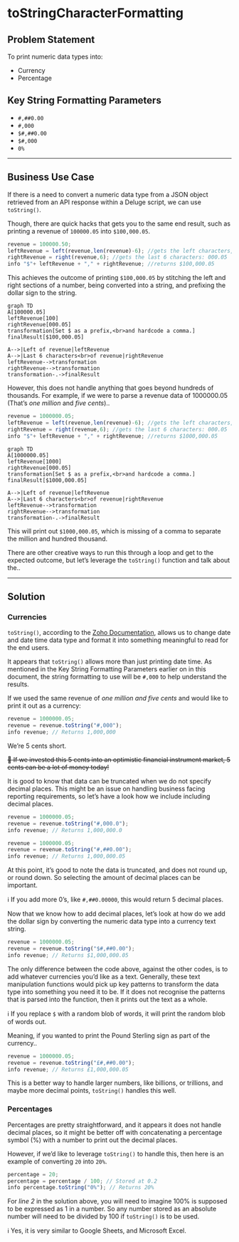 # toStringCharacterFormatting

## Problem Statement

To print numeric data types into:

- Currency
- Percentage

## Key String Formatting Parameters

- `#,##0.00`
- `#,000`
- `$#,##0.00`
- `$#,000`
- `0%`

---

## Business Use Case

If there is a need to convert a numeric data type from a JSON object retrieved from an API response within a Deluge script, we can use `toString()`.

Though, there are quick hacks that gets you to the same end result, such as printing a revenue of `100000.05` into `$100,000.05`.

```jsx
revenue = 100000.50;
leftRevenue = left(revenue,len(revenue)-6); //gets the left characters, ignoring the last 6 characters: 100
rightRevenue = right(revenue,6); //gets the last 6 characters: 000.05
info "$"+ leftRevenue + "," + rightRevenue; //returns $100,000.05
```

This achieves the outcome of printing `$100,000.05` by stitching the left and right sections of a number, being converted into a string, and prefixing the dollar sign to the string.

```mermaid
graph TD
A[100000.05]
leftRevenue[100]
rightRevenue[000.05]
transformation[Set $ as a prefix,<br>and hardcode a comma.]
finalResult[$100,000.05]

A-->|Left of revenue|leftRevenue
A-->|Last 6 characters<br>of revenue|rightRevenue
leftRevenue-->transformation
rightRevenue-->transformation
transformation-.->finalResult
```

However, this does not handle anything that goes beyond hundreds of thousands. For example, if we were to parse a revenue data of 1000000.05 (That’s *one million* and *five cents*)..

```jsx
revenue = 1000000.05;
leftRevenue = left(revenue,len(revenue)-6); //gets the left characters, ignoring the last 6 characters: 1000
rightRevenue = right(revenue,6); //gets the last 6 characters: 000.05
info "$"+ leftRevenue + "," + rightRevenue; //returns $1000,000.05
```

```mermaid
graph TD
A[1000000.05]
leftRevenue[1000]
rightRevenue[000.05]
transformation[Set $ as a prefix,<br>and hardcode a comma.]
finalResult[$1000,000.05]

A-->|Left of revenue|leftRevenue
A-->|Last 6 characters<br>of revenue|rightRevenue
leftRevenue-->transformation
rightRevenue-->transformation
transformation-.->finalResult
```

This will print out `$1000,000.05`, which is missing of a comma to separate the million and hundred thousand.

There are other creative ways to run this through a loop and get to the expected outcome, but let’s leverage the `toString()` function and talk about the..

---

## Solution

### Currencies

`toString()`, according to the [Zoho Documentation](https://www.zoho.com/deluge/help/functions/common/tostring.html), allows us to change date and date time data type and format it into something meaningful to read for the end users.

It appears that `toString()` allows more than just printing date time. As mentioned in the Key String Formatting Parameters earlier on in this document, the string formatting to use will be `#,000` to help understand the results.

If we used the same revenue of *one million and five cents* and would like to print it out as a currency:

```jsx
revenue = 1000000.05;
revenue = revenue.toString("#,000");
info revenue; // Returns 1,000,000
```

We’re 5 cents short.

~~🤯 If we invested this 5 cents into an optimistic financial instrument market, 5 cents can be a lot of money today!~~

It is good to know that data can be truncated when we do not specify decimal places. This might be an issue on handling business facing reporting requirements, so let’s have a look how we include including decimal places.

```jsx
revenue = 1000000.05;
revenue = revenue.toString("#,000.0");
info revenue; // Returns 1,000,000.0

revenue = 1000000.05;
revenue = revenue.toString("#,##0.00");
info revenue; // Returns 1,000,000.05
```

At this point, it’s good to note the data is truncated, and does not round up, or round down. So selecting the amount of decimal places can be important.

ℹ️ If you add more 0’s, like `#,##0.00000`, this would return 5 decimal places.

Now that we know how to add decimal places, let’s look at how do we add the dollar sign by converting the numeric data type into a currency text string.

```jsx
revenue = 1000000.05;
revenue = revenue.toString("$#,##0.00");
info revenue; // Returns $1,000,000.05
```

The only difference between the code above, against the other codes, is to add whatever currencies you’d like as a text. Generally, these text manipulation functions would pick up key patterns to transform the data type into something you need it to be. If it does not recognise the patterns that is parsed into the function, then it prints out the text as a whole.

ℹ️ If you replace `$` with a random blob of words, it will print the random blob of words out.

Meaning, if you wanted to print the Pound Sterling sign as part of the currency..

```jsx
revenue = 1000000.05;
revenue = revenue.toString("£#,##0.00");
info revenue; // Returns £1,000,000.05
```

This is a better way to handle larger numbers, like billions, or trillions, and maybe more decimal points, `toString()` handles this well.

### Percentages

Percentages are pretty straightforward, and it appears it does not handle decimal places, so it might be better off with concatenating a percentage symbol (%) with a number to print out the decimal places.

However, if we’d like to leverage `toString()` to handle this, then here is an example of converting `20` into `20%`.

```jsx
percentage = 20;
percentage = percentage / 100; // Stored at 0.2
info percentage.toString("0%"); // Returns 20%
```

For *line 2* in the solution above, you will need to imagine 100% is supposed to be expressed as 1 in a number. So any number stored as an absolute number will need to be divided by 100 if `toString()` is to be used.

ℹ️ Yes, it is very similar to Google Sheets, and Microsoft Excel.
